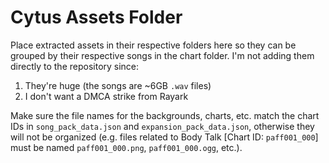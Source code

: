 # Cytus Assets Folder

Place extracted assets in their respective folders here so they can be
grouped by their respective songs in the chart folder. I'm not adding them
directly to the repository since:

1. They're huge (the songs are ~6GB `.wav` files)
2. I don't want a DMCA strike from Rayark

Make sure the file names for the backgrounds, charts, etc. match the chart
IDs in `song_pack_data.json` and `expansion_pack_data.json`, otherwise they
will not be organized (e.g. files related to Body Talk [Chart ID:
`paff001_000`] must be named `paff001_000.png`, `paff001_000.ogg`, etc.).